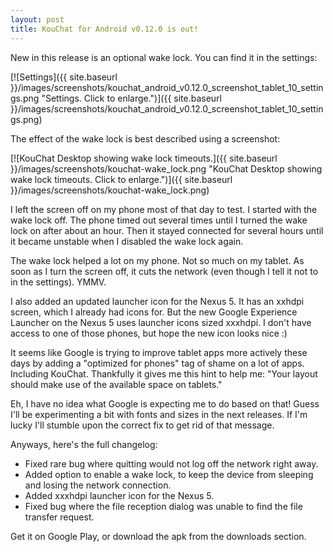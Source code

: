 ```yaml
---
layout: post
title: KouChat for Android v0.12.0 is out!
---
```


New in this release is an optional wake lock. You can find it in the settings:

[![Settings]({{ site.baseurl }}/images/screenshots/kouchat_android_v0.12.0_screenshot_tablet_10_settings.png "Settings. Click to enlarge.")]({{ site.baseurl }}/images/screenshots/kouchat_android_v0.12.0_screenshot_tablet_10_settings.png)

The effect of the wake lock is best described using a screenshot:

[![KouChat Desktop showing wake lock timeouts.]({{ site.baseurl }}/images/screenshots/kouchat-wake_lock.png "KouChat Desktop showing wake lock timeouts. Click to enlarge.")]({{ site.baseurl }}/images/screenshots/kouchat-wake_lock.png)

I left the screen off on my phone most of that day to test. I started with the wake lock off. The phone timed out several times until I turned the wake lock on after about an hour. Then it stayed connected for several hours until it became unstable when I disabled the wake lock again.

The wake lock helped a lot on my phone. Not so much on my tablet. As soon as I turn the screen off, it cuts the network (even though I tell it not to in the settings). YMMV.

I also added an updated launcher icon for the Nexus 5. It has an xxhdpi screen, which I already had icons for. But the new Google Experience Launcher on the Nexus 5 uses launcher icons sized xxxhdpi. I don't have access to one of those phones, but hope the new icon looks nice :)

It seems like Google is trying to improve tablet apps more actively these days by adding a "optimized for phones" tag of shame on a lot of apps. Including KouChat. Thankfully it gives me this hint to help me: "Your layout should make use of the available space on tablets."

Eh, I have no idea what Google is expecting me to do based on that! Guess I'll be experimenting a bit with fonts and sizes in the next releases. If I'm lucky I'll stumble upon the correct fix to get rid of that message.

Anyways, here's the full changelog:

* Fixed rare bug where quitting would not log off the network right away.
* Added option to enable a wake lock, to keep the device from sleeping and losing the network connection.
* Added xxxhdpi launcher icon for the Nexus 5.
* Fixed bug where the file reception dialog was unable to find the file transfer request.

Get it on Google Play, or download the apk from the downloads section.
